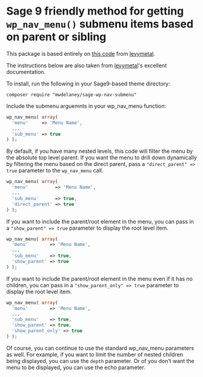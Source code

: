 # Sage 9 friendly method for getting `wp_nav_menu()` submenu items based on parent or sibling

This package is based entirely on [this code](https://christianvarga.com/how-to-get-submenu-items-from-a-wordpress-menu-based-on-parent-or-sibling/) from [levymetal](https://github.com/levymetal).

The instructions below are also taken from [levymetal](https://github.com/levymetal)'s excellent documentation.

To install, run the following in your Sage9-based theme directory:

```
composer require "mwdelaney/sage-wp-nav-submenu"
```

Include the submenu arguemnts in your wp_nav_menu function:

```php
wp_nav_menu( array(
  'menu'     => 'Menu Name',
  ...
  'sub_menu' => true
) );
```

By default, if you have many nested levels, this code will filter the menu by the absolute top level parent. If you want the menu to drill down dynamically by filtering the menu based on the direct parent, pass a `"direct_parent" => true` parameter to the `wp_nav_menu` call.

```php
wp_nav_menu( array(
  'menu'          => 'Menu Name',
  ...
  'sub_menu'      => true,
  'direct_parent' => true
) );
```

If you want to include the parent/root element in the menu, you can pass in a `"show_parent" => true` parameter to display the root level item.

```php
wp_nav_menu( array(
  'menu'        => 'Menu Name',
  ...
  'sub_menu'    => true,
  'show_parent' => true
) );
```

If you want to include the parent/root element in the menu even if it has no children, you can pass in a `"show_parent_only" => true` parameter to display the root level item.

```php
wp_nav_menu( array(
  'menu'        => 'Menu Name',
  ...
  'sub_menu'    => true,
  'show_parent' => true,
  'show_parent_only' => true
) );
```

Of course, you can continue to use the standard wp_nav_menu parameters as well. For example, if you want to limit the number of nested children being displayed, you can use the `depth` parameter. Or of you don’t want the menu to be displayed, you can use the echo parameter.
